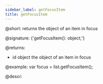 ```yaml
---
sidebar_label: getFocusItem
title: getFocusItem
---          
```


@short: returns the object of an item in focus

@signature: {'getFocusItem(): object;'}

@returns:
- id 		object		the object of an item in focus

@example:
var focus = list.getFocusItem(); 

@descr:
